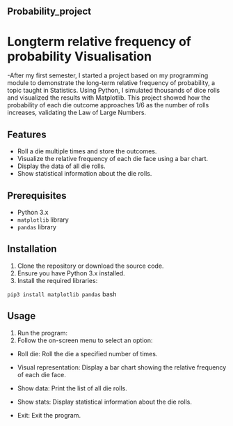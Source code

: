 ## Probability_project

# Longterm relative frequency of probability Visualisation

-After my first semester, I started a project based on my programming module to demonstrate the
long-term relative frequency of probability, a topic taught in Statistics. Using Python, I simulated
thousands of dice rolls and visualized the results with Matplotlib. This project showed how the probability
of each die outcome approaches 1/6 as the number of rolls increases, validating the Law of Large
Numbers.

## Features

- Roll a die multiple times and store the outcomes.
- Visualize the relative frequency of each die face using a bar chart.
- Display the data of all die rolls.
- Show statistical information about the die rolls.

## Prerequisites

- Python 3.x
- `matplotlib` library
- `pandas` library

## Installation

1. Clone the repository or download the source code.
2. Ensure you have Python 3.x installed.
3. Install the required libraries:

```pip3 install matplotlib pandas``` bash



## Usage
1. Run the program:
2. Follow the on-screen menu to select an option:
   
  - Roll die: Roll the die a specified number of times.
  
   - Visual representation: Display a bar chart showing the relative frequency of each die face.
  
  - Show data: Print the list of all die rolls.
  
  - Show stats: Display statistical information about the die rolls.
  
- Exit: Exit the program.


 





